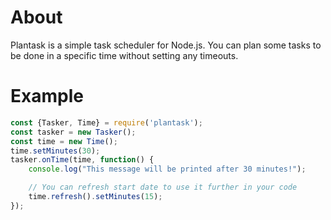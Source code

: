 # About
Plantask is a simple task scheduler for Node.js. You can plan some tasks to be done in a specific time without setting any timeouts.

# Example

```js
const {Tasker, Time} = require('plantask');
const tasker = new Tasker();
const time = new Time();
time.setMinutes(30);
tasker.onTime(time, function() {
    console.log("This message will be printed after 30 minutes!");

    // You can refresh start date to use it further in your code
    time.refresh().setMinutes(15); 
});
```
